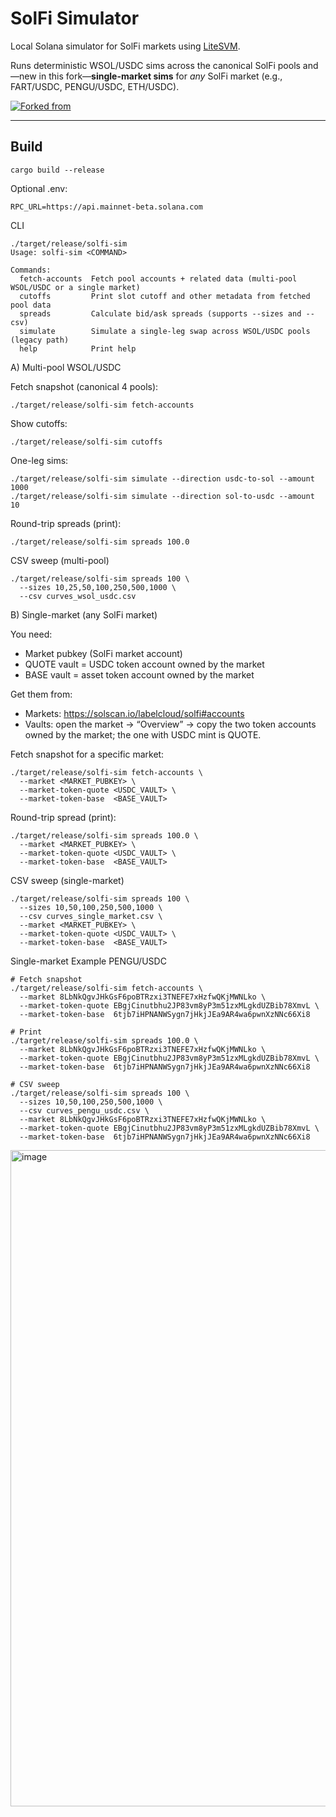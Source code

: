 # SolFi Simulator

Local Solana simulator for SolFi markets using [LiteSVM](https://github.com/LiteSVM/litesvm).

Runs deterministic WSOL/USDC sims across the canonical SolFi pools and—new in this fork—**single-market sims** for *any* SolFi market (e.g., FART/USDC, PENGU/USDC, ETH/USDC).

[![Forked from](https://img.shields.io/badge/forked_from-upstream-blue.svg)](https://github.com/tryghostxyz/solfi-sim)

---

## Build

```
cargo build --release
```

Optional .env:
```
RPC_URL=https://api.mainnet-beta.solana.com
```

CLI
```
./target/release/solfi-sim
Usage: solfi-sim <COMMAND>

Commands:
  fetch-accounts  Fetch pool accounts + related data (multi-pool WSOL/USDC or a single market)
  cutoffs         Print slot cutoff and other metadata from fetched pool data
  spreads         Calculate bid/ask spreads (supports --sizes and --csv)
  simulate        Simulate a single-leg swap across WSOL/USDC pools (legacy path)
  help            Print help
```
A) Multi-pool WSOL/USDC

Fetch snapshot (canonical 4 pools):
```
./target/release/solfi-sim fetch-accounts
```

Show cutoffs:
```
./target/release/solfi-sim cutoffs
```

One-leg sims:
```
./target/release/solfi-sim simulate --direction usdc-to-sol --amount 1000
./target/release/solfi-sim simulate --direction sol-to-usdc --amount 10
```

Round-trip spreads (print):
```
./target/release/solfi-sim spreads 100.0
```
CSV sweep (multi-pool)
```
./target/release/solfi-sim spreads 100 \
  --sizes 10,25,50,100,250,500,1000 \
  --csv curves_wsol_usdc.csv
```
B) Single-market (any SolFi market)

You need:

- Market pubkey (SolFi market account)
- QUOTE vault = USDC token account owned by the market
- BASE vault = asset token account owned by the market

Get them from:

- Markets: https://solscan.io/labelcloud/solfi#accounts
- Vaults: open the market → “Overview” → copy the two token accounts owned by the market; the one with USDC mint is QUOTE.

Fetch snapshot for a specific market:
```
./target/release/solfi-sim fetch-accounts \
  --market <MARKET_PUBKEY> \
  --market-token-quote <USDC_VAULT> \
  --market-token-base  <BASE_VAULT>
```

Round-trip spread (print):
```
./target/release/solfi-sim spreads 100.0 \
  --market <MARKET_PUBKEY> \
  --market-token-quote <USDC_VAULT> \
  --market-token-base  <BASE_VAULT>
```
CSV sweep (single-market)
```
./target/release/solfi-sim spreads 100 \
  --sizes 10,50,100,250,500,1000 \
  --csv curves_single_market.csv \
  --market <MARKET_PUBKEY> \
  --market-token-quote <USDC_VAULT> \
  --market-token-base  <BASE_VAULT>
```

Single-market Example
PENGU/USDC
```
# Fetch snapshot
./target/release/solfi-sim fetch-accounts \
  --market 8LbNkQgvJHkGsF6poBTRzxi3TNEFE7xHzfwQKjMWNLko \
  --market-token-quote EBgjCinutbhu2JP83vm8yP3m51zxMLgkdUZBib78XmvL \
  --market-token-base  6tjb7iHPNANWSygn7jHkjJEa9AR4wa6pwnXzNNc66Xi8

# Print
./target/release/solfi-sim spreads 100.0 \
  --market 8LbNkQgvJHkGsF6poBTRzxi3TNEFE7xHzfwQKjMWNLko \
  --market-token-quote EBgjCinutbhu2JP83vm8yP3m51zxMLgkdUZBib78XmvL \
  --market-token-base  6tjb7iHPNANWSygn7jHkjJEa9AR4wa6pwnXzNNc66Xi8

# CSV sweep
./target/release/solfi-sim spreads 100 \
  --sizes 10,50,100,250,500,1000 \
  --csv curves_pengu_usdc.csv \
  --market 8LbNkQgvJHkGsF6poBTRzxi3TNEFE7xHzfwQKjMWNLko \
  --market-token-quote EBgjCinutbhu2JP83vm8yP3m51zxMLgkdUZBib78XmvL \
  --market-token-base  6tjb7iHPNANWSygn7jHkjJEa9AR4wa6pwnXzNNc66Xi8
```
<img width="1800" height="1050" alt="image" src="https://github.com/user-attachments/assets/0e748602-a16b-49da-a21e-e37ed5a3d880" />
